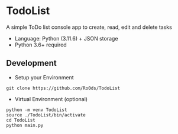 # TodoList

A simple ToDo list console app to create, read, edit and delete tasks

* Language: Python (3.11.6) + JSON storage
* Python 3.6+ required

## Development

* Setup your Environment
```
git clone https://github.com/Ro0ds/TodoList
```
* Virtual Environment (optional)
```
python -m venv TodoList
source ./TodoList/bin/activate
cd TodoList
python main.py
```
